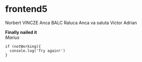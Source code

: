 # frontend5

Norbert VINCZE
Anca BALC
Raluca
Anca va saluta
Victor
Adrian

**Finally nailed it**  
*Marius*

```
if (notWorking){
  console.log('Try again!')
}
```